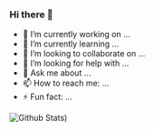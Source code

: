 ### Hi there 👋

- 🔭 I’m currently working on ...
- 🌱 I’m currently learning ...
- 👯 I’m looking to collaborate on ...
- 🤔 I’m looking for help with ...
- 💬 Ask me about ...
- 📫 How to reach me: ...
- ⚡ Fun fact: ...


![Github Stats](https://github-readme-stats.vercel.app/api?username=kholam&count_private=true&?theme=solarized-dark))
